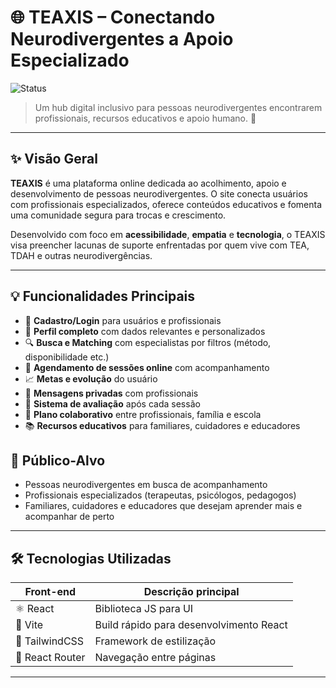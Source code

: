 # 🌐 TEAXIS – Conectando Neurodivergentes a Apoio Especializado

![Status](https://img.shields.io/badge/status-em%20desenvolvimento-blueviolet?style=flat-square)

> Um hub digital inclusivo para pessoas neurodivergentes encontrarem profissionais, recursos educativos e apoio humano. 💙

---

## ✨ Visão Geral

**TEAXIS** é uma plataforma online dedicada ao acolhimento, apoio e desenvolvimento de pessoas neurodivergentes. O site conecta usuários com profissionais especializados, oferece conteúdos educativos e fomenta uma comunidade segura para trocas e crescimento.

Desenvolvido com foco em **acessibilidade**, **empatia** e **tecnologia**, o TEAXIS visa preencher lacunas de suporte enfrentadas por quem vive com TEA, TDAH e outras neurodivergências.

---

## 💡 Funcionalidades Principais

- 🔐 **Cadastro/Login** para usuários e profissionais
- 👤 **Perfil completo** com dados relevantes e personalizados
- 🔍 **Busca e Matching** com especialistas por filtros (método, disponibilidade etc.)
- 📅 **Agendamento de sessões online** com acompanhamento
- 📈 **Metas e evolução** do usuário
- 💬 **Mensagens privadas** com profissionais
- 🌟 **Sistema de avaliação** após cada sessão
- 🧠 **Plano colaborativo** entre profissionais, família e escola
- 📚 **Recursos educativos** para familiares, cuidadores e educadores

## 🎯 Público-Alvo

- Pessoas neurodivergentes em busca de acompanhamento
- Profissionais especializados (terapeutas, psicólogos, pedagogos)
- Familiares, cuidadores e educadores que desejam aprender mais e acompanhar de perto

---

## 🛠️ Tecnologias Utilizadas

| Front-end       | Descrição principal           |
|-----------------|-------------------------------|
| ⚛️ React        | Biblioteca JS para UI          |
| 🚀 Vite         | Build rápido para desenvolvimento React |
| 🎨 TailwindCSS  | Framework de estilização       |
| 🔄 React Router | Navegação entre páginas        |

---
